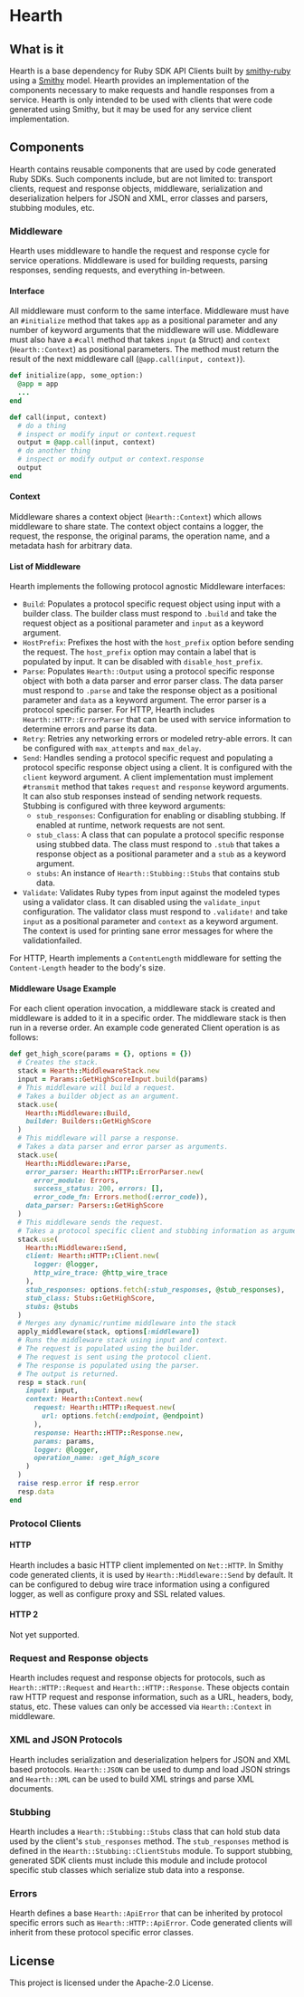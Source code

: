 # Hearth

## What is it
Hearth is a base dependency for Ruby SDK API Clients built by
[smithy-ruby][smithy-ruby] using a [Smithy][Smithy] model. Hearth provides an
implementation of the components necessary to make requests and handle responses
from a service. Hearth is only intended to be used with clients that were code
generated using Smithy, but it may be used for any service client
implementation.

## Components
Hearth contains reusable components that are used by code generated Ruby SDKs.
Such components include, but are not limited to: transport clients, request and
response objects, middleware, serialization and deserialization helpers for JSON
and XML, error classes and parsers, stubbing modules, etc.

### Middleware
Hearth uses middleware to handle the request and response cycle for service
operations. Middleware is used for building requests, parsing responses, sending
requests, and everything in-between.

#### Interface
All middleware must conform to the same interface. Middleware must have an
`#initialize` method that takes `app` as a positional parameter and any number
of keyword arguments that the middleware will use. Middleware must also have a
`#call` method that takes `input` (a Struct) and `context` (`Hearth::Context`)
as positional parameters. The method must return the result of the next
middleware call (`@app.call(input, context)`).

```ruby
def initialize(app, some_option:)
  @app = app
  ...
end

def call(input, context)
  # do a thing
  # inspect or modify input or context.request
  output = @app.call(input, context)
  # do another thing
  # inspect or modify output or context.response
  output
end
```

#### Context
Middleware shares a context object (`Hearth::Context`) which allows middleware
to share state. The context object contains a logger, the request, the response,
the original params, the operation name, and a metadata hash for arbitrary data.

#### List of Middleware

Hearth implements the following protocol agnostic Middleware interfaces:

* `Build`: Populates a protocol specific request object using input with a
   builder class. The builder class must respond to `.build` and take the
   request object as a positional parameter and `input` as a keyword argument.
* `HostPrefix`: Prefixes the host with the `host_prefix` option before sending
   the request. The `host_prefix` option may contain a label that is populated
   by input. It can be disabled with `disable_host_prefix`.
* `Parse`: Populates `Hearth::Output` using a protocol specific response
   object with both a data parser and error parser class. The data parser must
   respond to `.parse` and take the response object as a positional parameter
   and `data` as a keyword argument. The error parser is a protocol specific
   parser. For HTTP, Hearth includes `Hearth::HTTP::ErrorParser` that can be
   used with service information to determine errors and parse its data.
* `Retry`: Retries any networking errors or modeled retry-able errors. It can be
   configured with `max_attempts` and `max_delay`.
* `Send`: Handles sending a protocol specific request and populating a protocol
   specific response object using a client. It is configured with the `client`
   keyword argument. A client implementation must implement `#transmit` method
   that takes `request` and `response` keyword arguments. It can also stub
   responses instead of sending network requests. Stubbing is configured with
   three keyword arguments:
   * `stub_responses`: Configuration for enabling or disabling stubbing. If
     enabled at runtime, network requests are not sent.
   * `stub_class`: A class that can populate a protocol specific response using
     stubbed data. The class must respond to `.stub` that takes a response
     object as a positional parameter and a `stub` as a keyword argument.
   * `stubs`: An instance of `Hearth::Stubbing::Stubs` that contains stub
     data.
* `Validate`: Validates Ruby types from input against the modeled types using a
   validator class. It can disabled using the `validate_input` configuration.
   The validator class must respond to `.validate!` and take `input` as a
   positional parameter and `context` as a keyword argument. The context is used
   for printing sane error messages for where the validationfailed.

For HTTP, Hearth implements a `ContentLength` middleware for setting the
`Content-Length` header to the body's size.

#### Middleware Usage Example

For each client operation invocation, a middleware stack is created and
middleware is added to it in a specific order. The middleware stack is then run
in a reverse order. An example code generated Client operation is as follows:

```ruby
def get_high_score(params = {}, options = {})
  # Creates the stack.
  stack = Hearth::MiddlewareStack.new
  input = Params::GetHighScoreInput.build(params)
  # This middleware will build a request.
  # Takes a builder object as an argument.
  stack.use(
    Hearth::Middleware::Build,
    builder: Builders::GetHighScore
  )
  # This middleware will parse a response.
  # Takes a data parser and error parser as arguments.
  stack.use(
    Hearth::Middleware::Parse,
    error_parser: Hearth::HTTP::ErrorParser.new(
      error_module: Errors,
      success_status: 200, errors: [],
      error_code_fn: Errors.method(:error_code)),
    data_parser: Parsers::GetHighScore
  )
  # This middleware sends the request.
  # Takes a protocol specific client and stubbing information as arguments.
  stack.use(
    Hearth::Middleware::Send,
    client: Hearth::HTTP::Client.new(
      logger: @logger,
      http_wire_trace: @http_wire_trace
    ),
    stub_responses: options.fetch(:stub_responses, @stub_responses),
    stub_class: Stubs::GetHighScore,
    stubs: @stubs
  )
  # Merges any dynamic/runtime middleware into the stack
  apply_middleware(stack, options[:middleware])
  # Runs the middleware stack using input and context.
  # The request is populated using the builder.
  # The request is sent using the protocol client.
  # The response is populated using the parser.
  # The output is returned.
  resp = stack.run(
    input: input,
    context: Hearth::Context.new(
      request: Hearth::HTTP::Request.new(
        url: options.fetch(:endpoint, @endpoint)
      ),
      response: Hearth::HTTP::Response.new,
      params: params,
      logger: @logger,
      operation_name: :get_high_score
    )
  )
  raise resp.error if resp.error
  resp.data
end
```

### Protocol Clients

#### HTTP
Hearth includes a basic HTTP client implemented on `Net::HTTP`. In Smithy
code generated clients, it is used by `Hearth::Middleware::Send` by default.
It can be configured to debug wire trace information using a configured logger,
as well as configure proxy and SSL related values.

#### HTTP 2
Not yet supported.

### Request and Response objects
Hearth includes request and response objects for protocols, such as
`Hearth::HTTP::Request` and `Hearth::HTTP::Response`. These objects contain
raw HTTP request and response information, such as a URL, headers, body, status,
etc. These values can only be accessed via `Hearth::Context` in middleware.

### XML and JSON Protocols
Hearth includes serialization and deserialization helpers for JSON and XML
based protocols. `Hearth::JSON` can be used to dump and load JSON strings and
`Hearth::XML` can be used to build XML strings and parse XML documents.

### Stubbing
Hearth includes a `Hearth::Stubbing::Stubs` class that can hold stub data
used by the client's `stub_responses` method. The `stub_responses` method is
defined in the `Hearth::Stubbing::ClientStubs` module. To support stubbing,
generated SDK clients must include this module and include protocol specific
stub classes which serialize stub data into a response.

### Errors
Hearth defines a base `Hearth::ApiError` that can be inherited by protocol
specific errors such as `Hearth::HTTP::ApiError`. Code generated clients will
inherit from these protocol specific error classes.

## License

This project is licensed under the Apache-2.0 License.

<!--- Links -->
[smithy-ruby]: https://github.com/awslabs/smithy-ruby
[Smithy]: https://awslabs.github.io/smithy/
